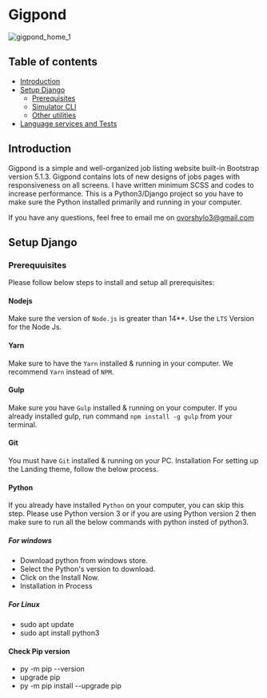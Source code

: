 # Gigpond

![gigpond_home_1](https://user-images.githubusercontent.com/104790363/231290539-64715f7f-0136-4cd8-ac5c-d79f5eb84dae.png)

## Table of contents
- [Introduction](#Introduction)
- [Setup Django](#Setup-Django)
  * [Prerequisites](#Prerequisites)
  * [Simulator CLI](#simulator-cli)
  * [Other utilities](#other-utilities)
- [Language services and Tests](#language-services-and-tests)

## Introduction
Gigpond is a simple and well-organized job listing website built-in Bootstrap version 5.1.3.
Gigpond contains lots of new designs of jobs pages with responsiveness on all screens.
I have written minimum SCSS and codes to increase performance.
This is a Python3/Django project so you have to make sure the Python installed primarily and running in your computer.

If you have any questions, feel free to email me on ovorshylo3@gmail.com
## Setup Django
### Prerequuisites
Please follow below steps to install and setup all prerequisites:

  #### Nodejs
  Make sure the version of `Node.js` is greater than 14**. Use the `LTS` Version for the Node Js.

  #### Yarn
  Make sure to have the `Yarn` installed & running in your computer. We recommend `Yarn` instead of `NPM`.

  #### Gulp 
  Make sure you have `Gulp` installed & running on your computer. If you already installed gulp, run command `npm install -g gulp` from your terminal.

  #### Git 
  You must have `Git` installed & running on your PC. Installation For setting up the Landing theme, follow the below process.

  #### Python
  If you already have installed `Python` on your computer, you can skip this step. Please use Python version 3 or if you are using Python version 2 then make sure to run all the below commands with python insted of python3.

  ##### For windows
  * Download python from windows store.
  * Select the Python's version to download.
  * Click on the Install Now.
  * Installation in Process

  ##### For Linux
  * sudo apt update
  * sudo apt install python3

  #### Check Pip version
  * py -m pip --version
  * upgrade pip
  * py -m pip install --upgrade pip
